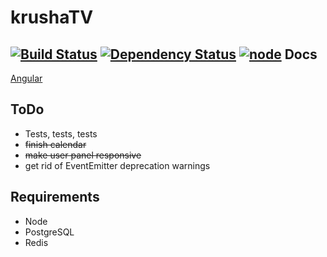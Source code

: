 krushaTV
========
[![Build Status](https://travis-ci.org/marinewater/krushaTV.svg?branch=master)](https://travis-ci.org/marinewater/krushaTV) [![Dependency Status](https://gemnasium.com/marinewater/krushaTV.svg)](https://gemnasium.com/marinewater/krushaTV) [![node](https://img.shields.io/node/v/gh-badges.svg?style=flat)]()
Docs
--------
[Angular](http://marinewater.github.io/krushaTV/docs/index.html#/api)

ToDo
--------
* Tests, tests, tests
* ~~finish calendar~~
* ~~make user panel responsive~~
* get rid of EventEmitter deprecation warnings

Requirements
--------
* Node
* PostgreSQL
* Redis
